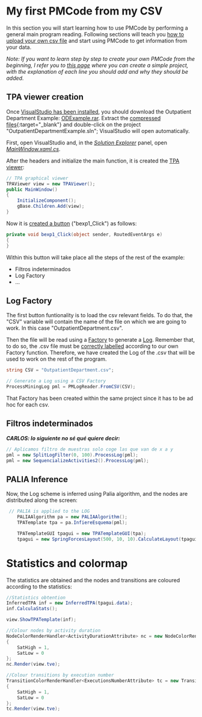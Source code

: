 # My first PMCode from my CSV

In this section you will start learning how to use PMCode by performing a general main program reading. Following sections will teach you [how to upload your own csv file]() and start using PMCode to get information from your data.

*Note: If you want to learn step by step to create your own PMCode from the beginning, I refer you to [this page]() where you can create a simple project, with the explanation of each line you should add and why they should be added.*

## TPA viewer creation
Once [VisualStudio has been installed](), you should download the Outpatient Department Example: [ODExample.rar](). Extract the [compressed files](https://www.win-rar.com/download.html){:target="_blank"} and double-click on the project "OutpatientDepartmentExample.sln"; VisualStudio will open automatically.

First, open VisualStudio and, in the [*Solution Explorer*]()  panel, open [*MainWindow.xaml.cs*]().

After the headers and initialize the main function, it is created the [TPA viewer]():

``` csharp
// TPA graphical viewer
TPAViewer view = new TPAViewer();
public MainWindow()
{
    InitializeComponent();
    gBase.Children.Add(view);
}
```
Now it is [created a button]() ("bexp1_Click") as follows:
``` csharp
private void bexp1_Click(object sender, RoutedEventArgs e)
{
}
```
Within this button will take place all the steps of the rest of the example:
* Filtros indeterminados
* Log Factory
* …

## Log Factory
The first button funtionality is to load the csv relevant fields. To do that, the "CSV" variable will contain the name of the file on which we are going to work. In this case "OutpatientDepartment.csv".

Then the file will be read using a [Factory]() to generate a [Log](). Remember that, to do so, the .csv file must be [correctly labelled]() according to our own Factory function. Therefore, we have created the Log of the .csv that will be used to work on the rest of the program.
``` csharp
string CSV = "OutpatientDepartment.csv";

// Generate a Log using a CSV Factory
ProcessMiningLog pml = PMLogReader.FromCSV(CSV);
```
That Factory has been created within the same project since it has to be ad hoc for each csv.

## Filtros indeterminados
_**CARLOS: lo siguiente no sé qué quiere decir:**_
``` csharp
// Aplicamos filtro de muestras solo coge las que van de x a y
pml = new SplitLogFilter(0, 100).ProcessLog(pml);
pml = new SequencializeActivities2().ProcessLog(pml); 
```
## PALIA Inference
Now, the Log scheme is inferred using Palia algorithm, and the nodes are distributed along the screen:
``` csharp
 // PALIA is applied to the LOG
    PALIAAlgorithm pa = new PALIAAlgorithm();
    TPATemplate tpa = pa.InfiereEsquema(pml);

    TPATemplateGUI tpagui = new TPATemplateGUI(tpa);
    tpagui = new SpringForcesLayout(500, 10, 10).CalculateLayout(tpagui);
```
# Statistics and colormap
The statistics are obtained and the nodes and transitions are coloured according to the statistics:
``` csharp
//Statistics obtention
InferredTPA inf = new InferredTPA(tpagui.data);
inf.CalculaStats();

view.ShowTPATemplate(inf);

//Colour nodes by activity duration
NodeColorRenderHandler<ActivityDurationAttribute> nc = new NodeColorRenderHandler<ActivityDurationAttribute>()
{
    SatHigh = 1,
    SatLow = 0
};
nc.Render(view.tve);

//Colour transitions by execution number
TransitionColorRenderHandler<ExecutionsNumberAttribute> tc = new TransitionColorRenderHandler<ExecutionsNumberAttribute>()
{
    SatHigh = 1,
    SatLow = 0
};
tc.Render(view.tve);
```
